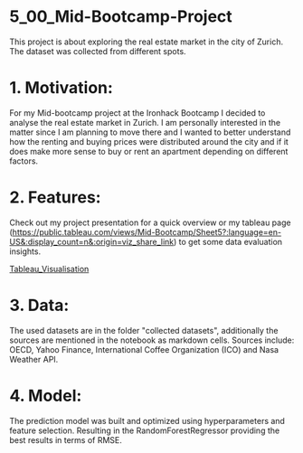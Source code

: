 # 5_00_Mid-Bootcamp-Project
This project is about exploring the real estate market in the city of Zurich. The dataset was collected from different spots.


# 1. Motivation: 

For my Mid-bootcamp project at the Ironhack Bootcamp I decided to analyse the real estate market in Zurich. 
I am personally interested in the matter since I am planning to move there and I wanted to better understand how the renting and buying prices were
distributed around the city and if it does make more sense to buy or rent an apartment depending on different factors.

# 2. Features: 

Check out my project presentation for a quick overview or my tableau page (https://public.tableau.com/views/Mid-Bootcamp/Sheet5?:language=en-US&:display_count=n&:origin=viz_share_link) to get some data evaluation insights. 

[Tableau_Visualisation]([https://link-url-here.org](https://public.tableau.com/views/Mid-Bootcamp/Sheet5?:language=en-US&:display_count=n&:origin=viz_share_link))

# 3. Data: 

The used datasets are in the folder "collected datasets", additionally the sources are mentioned in the notebook as markdown cells.
Sources include: OECD, Yahoo Finance, International Coffee Organization (ICO) and Nasa Weather API.

# 4. Model:
The prediction model was built and optimized using hyperparameters and feature selection. Resulting in the RandomForestRegressor providing the best results in terms of RMSE.
